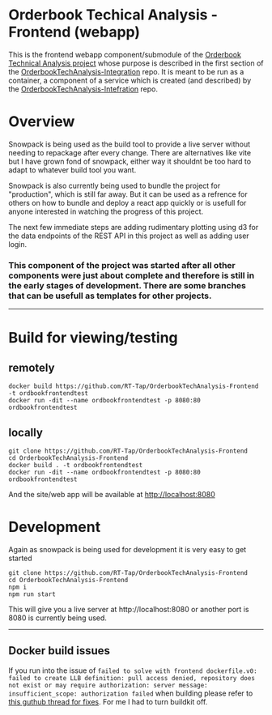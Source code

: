 # Orderbook Techical Analysis - Frontend (webapp)

This is the frontend webapp component/submodule of the [Orderbook Technical Analysis project](https://github.com/RT-Tap/OrderbookTechAnalysis-Integration) whose purpose is described in the first section of the [OrderbookTechAnalysis-Integration](https://github.com/RT-Tap/OrderbookTechAnalysis-Integration) repo. It is meant to be run as a container, a component of a service which is created (and described) by the [OrderbookTechAnalysis-Intefration](https://github.com/RT-Tap/OrderbookTechAnalysis-Integration) repo.


# Overview
Snowpack is being used as the build tool to provide a live server without needing to repackage after every change.  There are alternatives like vite but I have grown fond of snowpack, either way it shouldnt be too hard to adapt to whatever build tool you want.

Snowpack is also currently being used to bundle the project for "production", which is still far away. But it can be used as a refrence for others on how to bundle and deploy a react app quickly or is usefull for anyone interested in watching the progress of this project.  


The next few immediate steps are adding rudimentary plotting using d3 for the data endpoints of the REST API in this project as well as adding user login.

### This component of the project was started after all other components were just about complete and therefore is still in the early stages of development.  There are some branches that can be usefull as templates for other projects.  

---

# Build for viewing/testing
## remotely 
    docker build https://github.com/RT-Tap/OrderbookTechAnalysis-Frontend -t ordbookfrontendtest 
    docker run -dit --name ordbookfrontendtest -p 8080:80 ordbookfrontendtest
## locally
    git clone https://github.com/RT-Tap/OrderbookTechAnalysis-Frontend 
    cd OrderbookTechAnalysis-Frontend 
    docker build . -t ordbookfrontendtest 
    docker run -dit --name ordbookfrontendtest -p 8080:80 ordbookfrontendtest

And the site/web app will be available at [http://localhost:8080](http://localhost:8080)

# Development
Again as snowpack is being used for development it is very easy to get started

    git clone https://github.com/RT-Tap/OrderbookTechAnalysis-Frontend
    cd OrderbookTechAnalysis-Frontend
    npm i
    npm run start
This will give you a live server at http://localhost:8080 or another port is 8080 is currently being used.

---

## Docker build issues
If you run into the issue of `failed to solve with frontend dockerfile.v0: failed to create LLB definition: pull access denied, repository does not exist or may require authorization: server message: insufficient_scope: authorization failed` when building please refer to [this guthub thread for fixes](https://github.com/docker/compose/issues/8449).  For me I had to turn buildkit off.